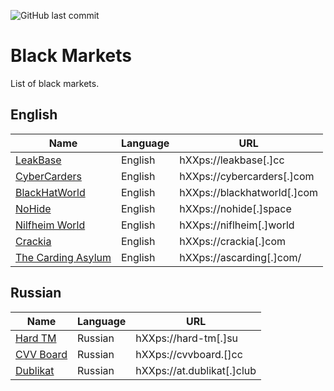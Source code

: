 ![GitHub last commit](https://img.shields.io/github/last-commit/kulichr/black-markets?style=for-the-badge)
# Black Markets
List of black markets.

## English
| Name  | Language | URL |
| ------------- | ------------- | ------------- |
| [LeakBase](https://leakbase.cc/) | English  | hXXps://leakbase[.]cc  |
| [CyberCarders](https://cybercarders.com/)  | English  | hXXps://cybercarders[.]com  |
| [BlackHatWorld](https://www.blackhatworld.com/) | English  | hXXps://blackhatworld[.]com  |
| [NoHide](https://nohide.space/) | English  | hXXps://nohide[.]space |
| [Nilfheim World](https://niflheim.world/) | English  | hXXps://niflheim[.]world |
| [Crackia](https://crackia.com/) | English  | hXXps://crackia[.]com |
| [The Carding Asylum](https://ascarding.com/) | English  | hXXps://ascarding[.]com/ |

## Russian
| Name  | Language | URL |
| ------------- | ------------- | ------------- |
| [Hard TM](https://hard-tm.su/) | Russian  | hXXps://hard-tm[.]su  |
| [CVV Board](https://cvvboard.cc/) | Russian  | hXXps://cvvboard.[]cc |
| [Dublikat](https://at.dublikat.club/) | Russian  | hXXps://at.dublikat[.]club |
